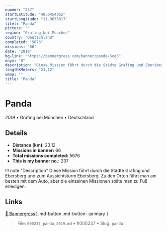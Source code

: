 ```yaml
---
nummer: "237"
startLatitude: "48.0454362"
startLongitude: "11.9635017"
titel: "Panda"
picture: ""
region: "Grafing bei München"
country: "Deutschland"
completed: "5676"
missions: "66"
date: "2019"
bg-link: "https://bannergress.com/banner/panda-5ce5"
onyx: "0"
description: "Diese Mission führt durch die Städte Grafing und Ebersberg und zum Aussichtsturm Ebersberg. Zu den Orten fährt man am besten mit dem Auto, aber die einzelnen Missionen sollte man zu Fuß erledigen."
lengthKMeters: "23,12"
umap: ""
title: "Panda"
---
```

# Panda

*2019* • Grafing bei München • Deutschland



## Details
- **Distance (km):** 23.12
- **Missions in banner:** 66
- **Total missions completed:** 5676
- **This is my banner no.:** 237


!!! note "Description"
    Diese Mission führt durch die Städte Grafing und Ebersberg und zum Aussichtsturm Ebersberg. Zu den Orten fährt man am besten mit dem Auto, aber die einzelnen Missionen sollte man zu Fuß erledigen.



## Links
[🔗 Bannergress](https://bannergress.com/banner/panda-5ce5){ .md-button .md-button--primary }



> File: `000237_panda_2019.md` • #000237 • Slug: `panda`
